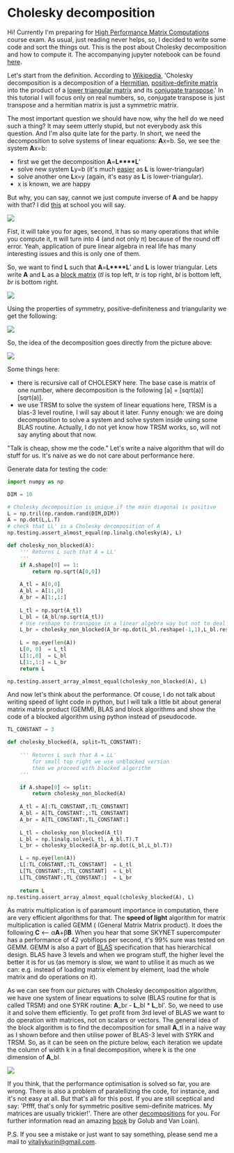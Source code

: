 # Cholesky decomposition

Hi! Currently I'm preparing for [High Performance Matrix Computations](http://hpac.rwth-aachen.de/teaching/hpmc-16/) course exam. As usual, just reading never helps, so, I decided to write some code and sort the things out. This is the post about Cholesky decomposition and how to compute it. The accompanying jupyter notebook can be found [here](https://github.com/yobibyte/rwth-hpmc/blob/master/cholesky.ipynb).

Let's start from the definition. According to [Wikipedia](https://en.wikipedia.org/wiki/Cholesky_decomposition), 'Cholesky decomposition is a decomposition of a [Hermitian](https://en.wikipedia.org/wiki/Hermitian_matrix), [positive-definite matrix](https://en.wikipedia.org/wiki/Positive-definite_matrix) into the product of a [lower triangular matrix](https://en.wikipedia.org/wiki/Lower_triangular_matrix) and its [conjugate transpose](https://en.wikipedia.org/wiki/Conjugate_transpose).' In this tutorial I will focus only on real numbers, so, conjugate transpose is just transpose and a hermitian matrix is just a symmetric matrix.

The most important question we should have now, why the hell do we need such a thing? It may seem utterly stupid, but not everybody ask this question. And I'm also quite late for the party. In short, we need the decomposition to solve systems of linear equations: **A**x=b. So, we see the system **A**x=b:

* first we get the decomposition **A**=**L****L**'
* solve new system **L**y=b (it's much [easier](https://en.wikipedia.org/wiki/Triangular_matrix#Forward_and_back_substitution) as **L** is lower-triangular)
* solve another one **L**x=y (again, it's easy as **L** is lower-triangular). 
* x is known, we are happy

But why, you can say, cannot we just compute inverse of **A** and be happy with that? I did [this](https://en.wikipedia.org/wiki/Invertible_matrix#Analytic_solution) at school you will say.

<img class='center' src="../pics/cholesky/board.jpg"/>

Fist, it will take you for ages, second, it has so many operations that while you compute it, π will turn into 4 (and not only π) because of the round off error. Yeah, application of pure linear algebra in real life has many interesting issues and this is only one of them. 

So, we want to find **L** such that **A**=**L****L**' and **L** is lower triangular. Lets write **A** and **L** as a [block matrix](https://en.wikipedia.org/wiki/Block_matrix) (*tl* is top left, *tr* is top right, *bl* is bottom left, *br* is bottom right. 

<img class='center' src="../pics/cholesky/block_matrices.png"/>

Using the properties of symmetry, positive-definiteness and triangularity we get the following:

<img class='center' src="../pics/cholesky/cholesky_blocks.png"/>

So, the idea of the decomposition goes directly from the picture above:

<img class='center' src="../pics/cholesky/cholesky_alg.png"/>

Some things here:
  * there is recursive call of CHOLESKY here. The base case is matrix of one number, where decomposition is the following [a] = [sqrt(a)][sqrt(a)].
  * we use TRSM to solve the system of linear equations here, TRSM is a blas-3 level routine, I will say about it later. Funny enough: we are doing decomposition to solve a system and solve system inside using some BLAS routine. Actually, I do not yet know how TRSM works, so, will not say anyting about that now.

"Talk is cheap, show me the code." Let's write a naive algorithm that will do stuff for us. It's naive as we do not care about performance here.

Generate data for testing the code:

```python
import numpy as np

DIM = 10

# Cholesky decomposition is unique if the main diagonal is positive
L = np.tril(np.random.rand(DIM,DIM))
A = np.dot(L,L.T)
# check that LL' is a Cholesky decomposition of A
np.testing.assert_almost_equal(np.linalg.cholesky(A), L)
```

```python
def cholesky_non_blocked(A):
    ''' Returns L such that A = LL'
    '''
    if A.shape[0] == 1:
        return np.sqrt(A[0,0])
    
    A_tl = A[0,0]
    A_bl = A[1:,0]
    A_br = A[1:,1:]
    
    L_tl = np.sqrt(A_tl)
    L_bl = (A_bl/np.sqrt(A_tl))
    # Use reshape to transpose in a linear algebra way but not to deal with np.matrix
    L_br = cholesky_non_blocked(A_br-np.dot(L_bl.reshape(-1,1),L_bl.reshape((1,-1))))
    
    L = np.eye(len(A))
    L[0, 0]  = L_tl
    L[1:,0]  = L_bl
    L[1:,1:] = L_br
    return L

np.testing.assert_array_almost_equal(cholesky_non_blocked(A), L)
```
And now let's think about the performance. Of couse, I do not talk about writing speed of light code in python, but I will talk a little bit about general matrix matrix product (GEMM), BLAS and block algorithms and show the code of a blocked algorithm using python instead of pseudocode.

```python
TL_CONSTANT = 3

def cholesky_blocked(A, split=TL_CONSTANT):
    
    ''' Returns L such that A = LL'
        for small top right we use unblocked version
        then we proceed with blocked algorithm
    '''

    if A.shape[0] <= split:
        return cholesky_non_blocked(A)
        
    A_tl = A[:TL_CONSTANT,:TL_CONSTANT]
    A_bl = A[TL_CONSTANT:,:TL_CONSTANT]
    A_br = A[TL_CONSTANT:,TL_CONSTANT:]
    
    L_tl = cholesky_non_blocked(A_tl)
    L_bl = np.linalg.solve(L_tl, A_bl.T).T
    L_br = cholesky_blocked(A_br-np.dot(L_bl,L_bl.T))

    L = np.eye(len(A))
    L[:TL_CONSTANT,:TL_CONSTANT]  = L_tl    
    L[TL_CONSTANT:,:TL_CONSTANT]  = L_bl
    L[TL_CONSTANT:,TL_CONSTANT:]  = L_br
 
    return L
np.testing.assert_array_almost_equal(cholesky_blocked(A), L)
```

As matrix multiplication is of paramount importance in computation, there are very efficient algorithms for that. The **speed of light** algorithm for matrix multiplication is called GEMM ( (General Matrix Matrix product). It does the following **C** <-- α**A**+β**B**. When you hear that some SKYNET supercomputer has a performance of 42 yobiflops per second, it's 99% sure was tested on GEMM. GEMM is also a part of [BLAS](https://en.wikipedia.org/wiki/Basic_Linear_Algebra_Subprograms) specification that has hierarchical design. BLAS have 3 levels and when we program stuff, the higher level the better it is for us (as memory is slow, we want to utilise it as much as we can: e.g. instead of loading matrix element by element, load the whole matrix and do operations on it). 

As we can see from our pictures with Cholesky decomposition algorithm, we have one system of linear equations to solve (BLAS routine for that is called TRSM) and one SYRK routine: **A**_br - **L**_bl * **L**_bl'. So, we need to use it and solve them efficiently. To get profit from 3rd level of BLAS we want to do operation with matrices, not on scalars or vectors. The general idea of the block algorithm is to find the decomposition for small **A**_tl in a naive way as I shown before and then utilise power of BLAS-3 level with SYRK and TRSM. So, as it can be seen on the picture below, each iteration we update the column of width k in a final decomposition, where k is the one dimension of **A**_bl. 

<img class='center' src="pics/cholesky/cholesky_schema.png"/>

If you think, that the performance optimisation is solved so far, you are wrong. There is also a problem of paralellizing the code, for instance, and it's not easy at all. But that's all for this post. If you are still sceptical and say: 'Pffff, that's only for symmetric positive semi-definite matrices. My matrices are usually trickier!'. There are other [decompositions](https://en.wikipedia.org/wiki/Matrix_decomposition) for you. For further information read an amazing [book](https://www.amazon.com/Computations-Hopkins-Studies-Mathematical-Sciences/dp/B00BD2DVIC/) by Golub and Van Loan).

P.S. If you see a mistake or just want to say something, please send me a mail to <a href="mailto:vitaliykurin@gmail.com">vitaliykurin@gmail.com</a>.
